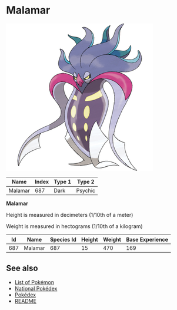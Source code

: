 # Malamar


![Malamar](images/687.png)

| **Name** | **Index** | **Type 1** | **Type 2** |
|----|----|----|----|
| Malamar | 687 | Dark | Psychic  |

**Malamar** 


Height is measured in decimeters (1/10th of a meter)

Weight is measured in hectograms (1/10th of a kilogram)

| **Id** | **Name** | **Species Id** | **Height** | **Weight** | **Base Experience** |
|--------|----------|----------------|------------|------------|---------------------|
| 687 | Malamar | 687 | 15 | 470 | 169 |


## See also

- [List of Pokémon](../pokemon.md)
- [National Pokédex](../national_pokedex.md)
- [Pokédex](../pokedex.md)
- [README](../README.md)
